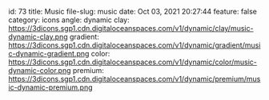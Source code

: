 id: 73
title: Music 
file-slug: music
date: Oct 03, 2021 20:27:44
feature: false
category: icons
angle: dynamic
clay: https://3dicons.sgp1.cdn.digitaloceanspaces.com/v1/dynamic/clay/music-dynamic-clay.png
gradient: https://3dicons.sgp1.cdn.digitaloceanspaces.com/v1/dynamic/gradient/music-dynamic-gradient.png
color: https://3dicons.sgp1.cdn.digitaloceanspaces.com/v1/dynamic/color/music-dynamic-color.png
premium: https://3dicons.sgp1.cdn.digitaloceanspaces.com/v1/dynamic/premium/music-dynamic-premium.png
